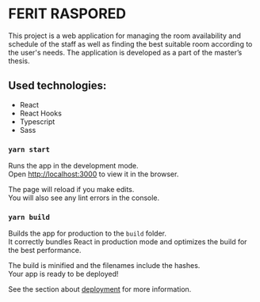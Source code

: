 # FERIT RASPORED

This project is a web application for managing the room availability and schedule of the staff as well as finding the best suitable room according to the user's needs.
The application is developed as a part of the master’s thesis.

## Used technologies:

- React
- React Hooks
- Typescript
- Sass

### `yarn start`

Runs the app in the development mode.\
Open [http://localhost:3000](http://localhost:3000) to view it in the browser.

The page will reload if you make edits.\
You will also see any lint errors in the console.

### `yarn build`

Builds the app for production to the `build` folder.\
It correctly bundles React in production mode and optimizes the build for the best performance.

The build is minified and the filenames include the hashes.\
Your app is ready to be deployed!

See the section about [deployment](https://facebook.github.io/create-react-app/docs/deployment) for more information.
